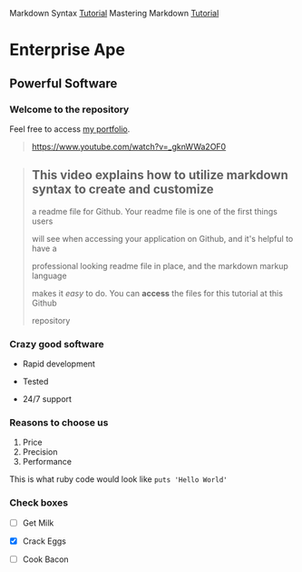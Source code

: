 Markdown Syntax [Tutorial](https://www.youtube.com/watch?v=_gknWWa2OF0)
Mastering Markdown [Tutorial](https://www.youtube.com/watch?v=ziSkbxWwDIQ)


Enterprise Ape
==============

Powerful Software
-----------------

### Welcome to the repository

Feel free to access [my portfolio](http://www.126.com).

> https://www.youtube.com/watch?v=_gknWWa2OF0

> ## This video explains how to utilize markdown syntax to create and customize
>
> a readme file for Github. Your readme file is one of the first things users
>
> will see when accessing your application on Github, and it's helpful to have a
>
> professional looking readme file in place, and the markdown markup language
>
> makes it *easy* to do. You can **access** the files for this tutorial at this Github
>
> repository

### Crazy good software
* Rapid development
+ Tested
- 24/7 support

### Reasons to choose us
1. Price
2. Precision
3. Performance

This is what ruby code would look like `puts 'Hello World'`

### Check boxes
* [ ] Get Milk
* [x] Crack Eggs
* [ ] Cook Bacon





